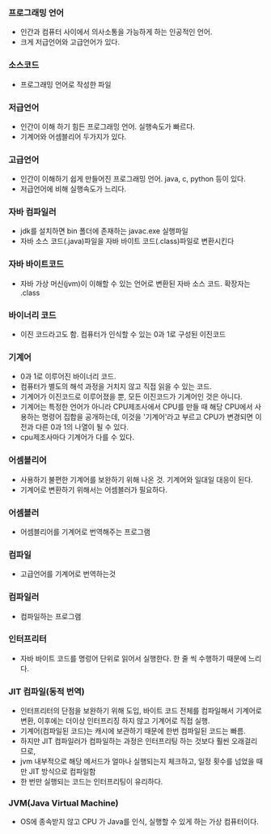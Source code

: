 ### 프로그래밍 언어 

* 인간과 컴퓨터 사이에서 의사소통을 가능하게 하는 인공적인 언어.
* 크게 저급언어와 고급언어가 있다.

### 소스코드 

* 프로그래밍 언어로 작성한 파일

### 저급언어 

* 인간이 이해 하기 힘든 프로그래밍 언어. 실행속도가 빠르다.
* 기계어와 어셈블리어 두가지가 있다.

### 고급언어 

* 인간이 이해하기 쉽게 만들어진 프로그래밍 언어. java, c, python 등이 있다.
* 저급언어에 비해 실행속도가 느리다.

### 자바 컴파일러 

* jdk를 설치하면 bin 폴더에 존재하는 javac.exe 실행파일
* 자바 소스 코드(.java)파일을 자바 바이트 코드(.class)파일로 변환시킨다

### 자바 바이트코드  

* 자바 가상 머신(jvm)이 이해할 수 있는 언어로 변환된 자바 소스 코드. 확장자는 .class

### 바이너리 코드 

* 이진 코드라고도 함. 컴퓨터가 인식할 수 있는 0과 1로 구성된 이진코드

### 기계어 

* 0과 1로 이루어진 바이너리 코드.
* 컴퓨터가 별도의 해석 과정을 거치지 않고 직접 읽을 수 있는 코드. 
* 기계어가 이진코드로 이루어졌을 뿐, 모든 이진코드가 기계어인 것은 아니다.
* 기계어는 특정한 언어가 아니라 CPU제조사에서 CPU를 만들 때 해당 CPU에서 사용하는 명령어 집합을 공개하는데, 이것을 '기계어'라고 부르고 CPU가 변경되면 이전과 다른 0과 1의 나열이 될 수 있다. 
* cpu제조사마다 기계어가 다를 수 있다.

### 어셈블리어 

* 사용하기 불편한 기계어를 보완하기 위해 나온 것. 기계어와 일대일 대응이 된다.
* 기계어로 변환하기 위해서는 어셈블러가 필요하다.

### 어셈블러 

* 어셈블리어를 기계어로 번역해주는 프로그램

### 컴파일 

* 고급언어를 기계어로 번역하는것

### 컴파일러 

* 컴파일하는 프로그램

### 인터프리터 

* 자바 바이트 코드를 명렁어 단위로 읽어서 실행한다. 한 줄 씩 수행하기 때문에 느리다.

### JIT 컴파일(동적 번역)  

* 인터프리터의 단점을 보완하기 위해 도입, 바이트 코드 전체를 컴파일해서 기계어로 변환, 이후에는 더이상 인터프리징 하지 않고 기계어로 직접 실행.
* 기계어(컴파일된 코드)는 캐시에 보관하기 때문에 한번 컴파일된 코드는 빠름.
* 하지만 JIT 컴파일러가 컴파일하는 과정은 인터프리팅 하는 것보다 훨씬 오래걸리므로,
* jvm 내부적으로 해당 메서드가 얼마나 실행되는지 체크하고, 일정 횟수를 넘었을 때만 JIT 방식으로 컴파일함
* 한 번만 실행되는 코드는 인터프리팅이 유리하다.

### JVM(Java Virtual Machine)

* OS에 종속받지 않고 CPU 가 Java를 인식, 실행할 수 있게 하는 가상 컴퓨터이다. 
